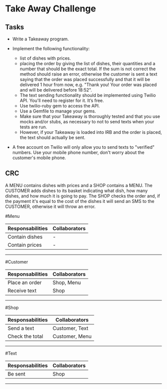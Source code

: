 Take Away Challenge
===================

Tasks
-----
* Write a Takeaway program.
* Implement the following functionality:

  - list of dishes with prices.
  - placing the order by giving the list of dishes, their quantities and a number that should be the exact total. If the sum is not
  correct the method should raise an error, otherwise the customer is sent a text saying that the order was placed successfully and that it will be delivered 1 hour from now, e.g. "Thank you! Your order was placed and will be delivered before 18:52".
  - The text sending functionality should be implemented using Twilio API. You'll need to register for it. It’s free.
  - Use twilio-ruby gem to access the API.
  - Use a Gemfile to manage your gems.
  - Make sure that your Takeaway is thoroughly tested and that you use mocks and/or stubs, as necessary to not to send texts when your tests are run.
  - However, if your Takeaway is loaded into IRB and the order is placed, the text should actually be sent.

* A free account on Twilio will only allow you to send texts to "verified" numbers. Use your mobile phone number, don't worry about the customer's mobile phone.

CRC
---

A MENU contains dishes with prices and a SHOP contains a MENU.
The CUSTOMER adds dishes to its basket indicating what dish, how many dishes, and how much it is going to pay.
The SHOP checks the order and, if the payment it's equal to the cost of the dishes it will send an SMS to the CUSTOMER, otherwise it will throw an error.

#Menu

Responsabilities  |  Collaborators
------------------|----------------
  Contain dishes  |	      -
  Contain prices  |       -
-----------------------------------

#Customer

Responsabilities  |  Collaborators
------------------|---------------
  Place an order  |  Shop, Menu
   Receive text   |	    Shop
----------------------------------

#Shop

Responsabilities  |  Collaborators
------------------|----------------
  Send a text     |	Customer, Text
  Check the total | Customer, Menu
-----------------------------------

#Text

Responsabilities  |  Collaborators
------------------|----------------
  Be sent         |	     Shop
-----------------------------------
